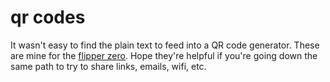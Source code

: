 # qr codes

It wasn't easy to find the plain text to feed into a QR code generator.  These are mine for the [flipper zero](https://some-natalie.dev/blog/flipper-at-home/#qr-code).  Hope they're helpful if you're going down the same path to try to share links, emails, wifi, etc.
